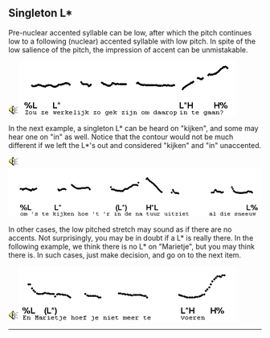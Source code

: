 Singleton L\*
-------------

Pre-nuclear accented syllable can be low, after which the pitch continues low to a following (nuclear) accented syllable with low pitch. In spite of the low salience of the pitch, the impression of accent can be unmistakable.

<div class="audio-example" onclick="play_sound('../audio/261')"><img alt="Play audio" src="../audio.gif" /><img alt="Audio example" src="../audio/gif/261.gif"/></div>

In the next example, a singleton L\* can be heard on "kijken", and some may hear one on "in" as well. Notice that the contour would not be much different if we left the L\*'s out and considered "kijken" and "in" unaccented.

<div class="audio-example" onclick="play_sound('../audio/004')"><img alt="Play audio" src="../audio.gif" /><img alt="Audio example" src="../audio/gif/004.gif"/></div>

In other cases, the low pitched stretch may sound as if there are no accents. Not surprisingly, you may be in doubt if a L\* is really there. In the following example, we think there is no L\* on "Marietje", but you may think there is. In such cases, just make decision, and go on to the next item.

<div class="audio-example" onclick="play_sound('../audio/025')"><img alt="Play audio" src="../audio.gif" /><img alt="Audio example" src="../audio/gif/025.gif"/></div>

* * *

<div class="exercise" data-exercise-id="exercise5/5C/exercise5c.json"></div>
